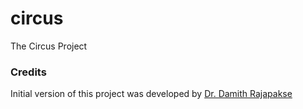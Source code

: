 # circus
The Circus Project

### Credits

Initial version of this project was developed by [Dr. Damith Rajapakse](https://github.com/damithc)
